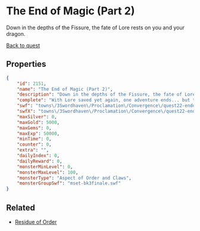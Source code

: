# The End of Magic (Part 2)

Down in the depths of the Fissure, the fate of Lore rests on you and your dragon.

[Back to quest](../quests.md)

## Properties

```json
{
    "id": 2151,
    "name": "The End of Magic (Part 2)",
    "description": "Down in the depths of the Fissure, the fate of Lore rests on you and your dragon.",
    "complete": "With Lore saved yet again, one adventure ends... but the next is just around the corner!",
    "swf": "towns\/3Swordhaven\/Proclamation\/Convergence\/quest22-endofmagic2-r1.swf",
    "swfX": "towns\/3Swordhaven\/Proclamation\/Convergence\/quest22-endofmagic2-x.swf",
    "maxSilver": 0,
    "maxGold": 5000,
    "maxGems": 0,
    "maxExp": 50000,
    "minTime": 0,
    "counter": 0,
    "extra": "",
    "dailyIndex": 0,
    "dailyReward": 0,
    "monsterMinLevel": 0,
    "monsterMaxLevel": 100,
    "monsterType": "Aspect of Order and Claws",
    "monsterGroupSwf": "mset-bk3finale.swf"
}
```

## Related

- [Residue of Order](../items/22011-residue-of-order.md)

